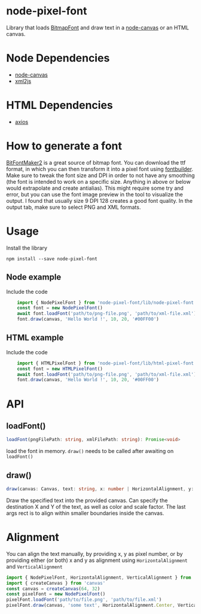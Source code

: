 # node-pixel-font
Library that loads [BitmapFont](https://www.angelcode.com/products/bmfont/) and draw text in a [node-canvas](https://www.npmjs.com/package/canvas) or an HTML canvas.

# Node Dependencies
- [node-canvas](https://www.npmjs.com/package/canvas)
- [xml2js](https://www.npmjs.com/package/xml2js)

# HTML Dependencies
- [axios](https://github.com/axios/axios)

# How to generate a font
[BitFontMaker2](http://www.pentacom.jp/pentacom/bitfontmaker2/gallery) is a great source of bitmap font. You can download the ttf format, in which you can then transform it into a pixel font using [fontbuilder](https://github.com/andryblack/fontbuilder). Make sure to tweak the font size and DPI in order to not have any smoothing (the font is intended to work on a specific size. Anything in above or below would extrapolate and create antialias). This might require some try and error, but you can use the font image preview in the tool to visualize the output. I found that usually size 9 DPI 128 creates a good font quality. In the output tab, make sure to select PNG and XML formats.

# Usage
Install the library
```
npm install --save node-pixel-font
```

## Node example
Include the code
```typescript
    import { NodePixelFont } from 'node-pixel-font/lib/node-pixel-font'
    const font = new NodePixelFont()
    await font.loadFont('path/to/png-file.png', 'path/to/xml-file.xml')
    font.draw(canvas, 'Hello World !', 10, 20, '#00FF00')
```

## HTML example
Include the code
```typescript
    import { HTMLPixelFont } from 'node-pixel-font/lib/html-pixel-font'
    const font = new HTMLPixelFont()
    await font.loadFont('path/to/png-file.png', 'path/to/xml-file.xml')
    font.draw(canvas, 'Hello World !', 10, 20, '#00FF00')
```

# API

## loadFont()
 ```typescript
 loadFont(pngFilePath: string, xmlFilePath: string): Promise<void>
 ```

load the font in memory. `draw()` needs to be called after awaiting on `loadFont()`

## draw()
 ```typescript
 draw(canvas: Canvas, text: string, x: number | HorizontalAlignment, y: number | VerticalAlignment, color: string = '#FFFFFF', scale: number = 1, rect?: Rect): void
 ```

Draw the specified text into the provided canvas. Can specify the destination X and Y of the text, as well as color and scale factor. The last args rect is to align within smaller boundaries inside the canvas.

# Alignment
You can align the text manually, by providing x, y as pixel number, or by providing either (or both) x and y as alignment using `HorizontalAlignment` and `VerticalAlignment`

```typescript
import { NodePixelFont, HorizontalAlignment, VerticalAlignment } from 'node-pixel-font'
import { createCanvas } from 'canvas'
const canvas = createCanvas(64, 32)
const pixelFont = new NodePixelFont()
pixelFont.loadFont('path/to/file.png', 'path/to/file.xml')
pixelFont.draw(canvas, 'some text', HorizontalAlignment.Center, VerticalAlignment.Middle, '#FF0000')
```
